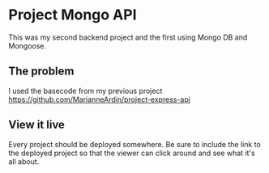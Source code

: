 # Project Mongo API

This was my second backend project and the first using Mongo DB and Mongoose.

## The problem

I used the basecode from my previous project https://github.com/MarianneArdin/project-express-api

## View it live

Every project should be deployed somewhere. Be sure to include the link to the deployed project so that the viewer can click around and see what it's all about.

